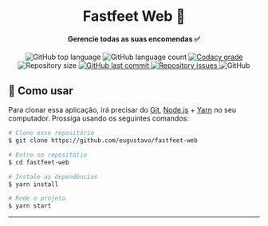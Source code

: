 <h1 align="center">
    Fastfeet Web 🚚
</h1>

<h4 align="center">
  Gerencie todas as suas encomendas ✅
</h4>
<p align="center">
  <img alt="GitHub top language" src="https://img.shields.io/github/languages/top/eugustavo/fastfeet-web.svg">
  
  <img alt="GitHub language count" src="https://img.shields.io/github/languages/count/eugustavo/fastfeet-web.svg">
  
  <a href="https://www.codacy.com/app/eugustavo/fastfeet-web?utm_source=github.com&amp;utm_medium=referral&amp;utm_content=eugustavo/fastfeet-web&amp;utm_campaign=Badge_Grade">
    <img alt="Codacy grade" src="https://img.shields.io/codacy/grade/eac67ca345934f4c8e4435a8606e7baa.svg">
  </a>
  
  <img alt="Repository size" src="https://img.shields.io/github/repo-size/eugustavo/fastfeet-web.svg">
  <a href="https://github.com/eugustavo/fastfeet-web/commits/master">
    <img alt="GitHub last commit" src="https://img.shields.io/github/last-commit/eugustavo/fastfeet-web.svg">
  </a>
  
  <a href="https://github.com/eugustavo/fastfeet-web/issues">
    <img alt="Repository issues" src="https://img.shields.io/github/issues/eugustavo/fastfeet-web.svg">
  </a>
  
  <img alt="GitHub" src="https://img.shields.io/github/license/eugustavo/fastfeet-web.svg"> 
</p>

  
## :rocket: Como usar

Para clonar essa aplicação, irá precisar do [Git](https://git-scm.com), [Node.js](https://nodejs.org/) + [Yarn](https://yarnpkg.com/) no seu computador. Prossiga usando os seguintes comandos:

```bash
# Clone esse repositório
$ git clone https://github.com/eugustavo/fastfeet-web

# Entre no repositótio
$ cd fastfeet-web

# Instale as dependências
$ yarn install

# Rode o projeto
$ yarn start
```

---
